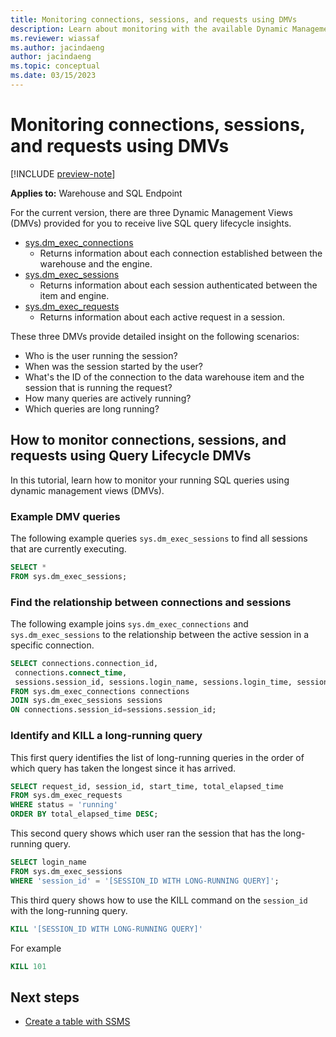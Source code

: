 ```yaml
---
title: Monitoring connections, sessions, and requests using DMVs
description: Learn about monitoring with the available Dynamic Management Views.
ms.reviewer: wiassaf
ms.author: jacindaeng
author: jacindaeng
ms.topic: conceptual
ms.date: 03/15/2023
---
```


# Monitoring connections, sessions, and requests using DMVs

[!INCLUDE [preview-note](../includes/preview-note.md)]

**Applies to:** Warehouse and SQL Endpoint

For the current version, there are three Dynamic Management Views (DMVs) provided for you to receive live SQL query lifecycle insights.

- [sys.dm_exec_connections](/sql/relational-databases/system-dynamic-management-views/sys-dm-exec-connections-transact-sql)
    - Returns information about each connection established between the warehouse and the engine.
- [sys.dm_exec_sessions](/sql/relational-databases/system-dynamic-management-views/sys-dm-exec-connections-transact-sql)
    - Returns information about each session authenticated between the item and engine.
- [sys.dm_exec_requests](/sql/relational-databases/system-dynamic-management-views/sys-dm-exec-connections-transact-sql)
    - Returns information about each active request in a session.

These three DMVs provide detailed insight on the following scenarios:

- Who is the user running the session?
- When was the session started by the user?
- What's the ID of the connection to the data warehouse item and the session that is running the request?
- How many queries are actively running?
- Which queries are long running?
 
## How to monitor connections, sessions, and requests using Query Lifecycle DMVs

In this tutorial, learn how to monitor your running SQL queries using dynamic management views (DMVs).

### Example DMV queries

The following example queries `sys.dm_exec_sessions` to find all sessions that are currently executing.

```sql
SELECT * 
FROM sys.dm_exec_sessions;
```

### Find the relationship between connections and sessions

The following example joins `sys.dm_exec_connections` and `sys.dm_exec_sessions` to the relationship between the active session in a specific connection.

```sql
SELECT connections.connection_id,
 connections.connect_time,
 sessions.session_id, sessions.login_name, sessions.login_time, sessions.status
FROM sys.dm_exec_connections connections
JOIN sys.dm_exec_sessions sessions
ON connections.session_id=sessions.session_id;
```

### Identify and KILL a long-running query

This first query identifies the list of long-running queries in the order of which query has taken the longest since it has arrived.

```sql
SELECT request_id, session_id, start_time, total_elapsed_time
FROM sys.dm_exec_requests
WHERE status = 'running'
ORDER BY total_elapsed_time DESC;
```

This second query shows which user ran the session that has the long-running query.

```sql
SELECT login_name
FROM sys.dm_exec_sessions
WHERE 'session_id' = '[SESSION_ID WITH LONG-RUNNING QUERY]';
```

This third query shows how to use the KILL command on the `session_id` with the long-running query.

```sql
KILL '[SESSION_ID WITH LONG-RUNNING QUERY]'
```

For example

```sql
KILL 101
```

## Next steps

- [Create a table with SSMS](create-table-ssms.md)
